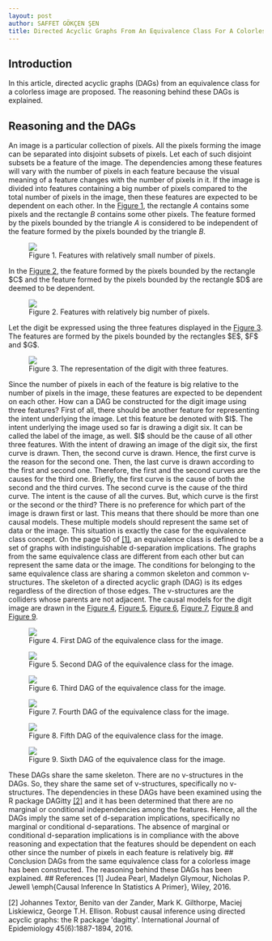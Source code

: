 ```yaml
---
layout: post
author: SAFFET GÖKÇEN ŞEN
title: Directed Acyclic Graphs From An Equivalence Class For A Colorless Image
---
```

## Introduction
In this article, directed acyclic graphs (DAGs) from an equivalence class for a colorless image are proposed. The reasoning behind these DAGs is explained.
## Reasoning and the DAGs
An image is a particular collection of pixels. All the pixels forming the image can be separated into disjoint subsets of pixels. Let each of such disjoint subsets be a feature of the image. The dependencies among these features will vary with the number of pixels in each feature because the visual meaning of a feature changes with the number of pixels in it. If the image is divided into features containing a big number of pixels compared to the total number of pixels in the image, then these features are expected to be dependent on each other. In the <a href="#indep_features" >Figure 1</a>, the rectangle $A$ contains some pixels and the rectangle $B$ contains some other pixels. The feature formed by the pixels bounded by the triangle $A$ is considered to be independent of the feature formed by the pixels bounded by the triangle $B$.
<figure id="indep_features">
   <img src="/assets/feature_dependence_indep.png" style="max-width: 300px;">
   <figcaption>Figure 1. Features with relatively small number of pixels.</figcaption>
</figure>
In the <a href="#dep_features" >Figure 2</a>, the feature formed by the pixels bounded by the rectangle $C$ and the feature formed by the pixels bounded by the rectangle $D$ are deemed to be dependent.
<figure id="dep_features">
   <img src="/assets/feature_dependence_dep.png" style="max-width: 300px;">
   <figcaption>Figure 2. Features with relatively big number of pixels.</figcaption>
</figure>
Let the digit be expressed using the three features displayed in the <a href="#dep_features" >Figure 3</a>. The features are formed by the pixels bounded by the rectangles $E$, $F$ and $G$.
<figure id="three_feature_rep">
   <img src="/assets/three_feature_rep.png" style="max-width: 300px;">
   <figcaption>Figure 3. The representation of the digit with three features.</figcaption>
</figure>
Since the number of pixels in each of the feature is big relative to the number of pixels in the image, these features are expected to be dependent on each other. How can a DAG be constructed for the digit image using three features? First of all, there should be another feature for representing the intent underlying the image. Let this feature be denoted with $I$. The intent underlying the image used so far is drawing a digit six. It can be called the label of the image, as well. $I$ should be the cause of all other three features. With the intent of drawing an image of the digit six, the first curve is drawn. Then, the second curve is drawn. Hence, the first curve is the reason for the second one. Then, the last curve is drawn according to the first and second one. Therefore, the first and the second curves are the causes for the third one. Briefly, the first curve is the cause of both the second and the third curves. The second curve is the cause of the third curve. The intent is the cause of all the curves. But, which curve is the first or the second or the third? There is no preference for which part of the image is drawn first or last. This means that there should be more than one causal models. These multiple models should represent the same set of data or the image. This situation is exactly the case for the equivalence class concept. On the page 50 of <a href="#Pearl" >[1]</a>, an equivalence class is defined to be a set of graphs with indistinguishable d-separation implications. The graphs from the same equivalence class are different from each other but can represent the same data or the image. The conditions for belonging to the same equivalence class are sharing a common skeleton and common v-structures. The skeleton of a directed acyclic graph (DAG) is its edges regardless of the direction of those edges. The v-structures are the colliders whose parents are not adjacent. The causal models for the digit image are drawn in the <a href="#first_dag" >Figure 4</a>, <a href="#second_dag" >Figure 5</a>, <a href="#third_dag" >Figure 6</a>, <a href="#fourth_dag" >Figure 7</a>, <a href="#fifth_dag" >Figure 8</a> and  <a href="#sixth_dag" >Figure 9</a>.
<figure id="first_dag">
   <img src="/assets/image_dags_1.png" style="max-width: 300px;">
   <figcaption>Figure 4. First DAG of the equivalence class for the image.</figcaption>
</figure>
<figure id="second_dag">
   <img src="/assets/image_dags_2.png" style="max-width: 300px;">
   <figcaption>Figure 5. Second DAG of the equivalence class for the image.</figcaption>
</figure>
<figure id="third_dag">
   <img src="/assets/image_dags_3.png" style="max-width: 300px;">
   <figcaption>Figure 6. Third DAG of the equivalence class for the image.</figcaption>
</figure>
<figure id="fourth_dag">
   <img src="/assets/image_dags_4.png" style="max-width: 300px;">
   <figcaption>Figure 7. Fourth DAG of the equivalence class for the image.</figcaption>
</figure>
<figure id="fifth_dag">
   <img src="/assets/image_dags_5.png" style="max-width: 300px;">
   <figcaption>Figure 8. Fifth DAG of the equivalence class for the image.</figcaption>
</figure>
<figure id="sixth_dag">
   <img src="/assets/image_dags_6.png" style="max-width: 300px;">
   <figcaption>Figure 9. Sixth DAG of the equivalence class for the image.</figcaption>
</figure>
These DAGs share the same skeleton. There are no v-structures in the DAGs. So, they share the same set of v-structures, specifically no v-structures. The dependencies in these DAGs have been examined using the R package DAGitty <a href="#DAGitty" >[2]</a> and it has been determined that there are no marginal or conditional independencies among the features. Hence, all the DAGs imply the same set of d-separation implications, specifically no marginal or conditional d-separations. The absence of marginal or conditional d-separation implications is in compliance with the above reasoning and expectation that the features should be dependent on each other since the number of pixels in each feature is relatively big.
## Conclusion
DAGs from the same equivalence class for a colorless image has been constructed. The reasoning behind these DAGs has been explained.
## References
<span id="Pearl">[1] Judea Pearl, Madelyn Glymour, Nicholas P. Jewell \emph{Causal Inference In Statistics A Primer}, Wiley, 2016.</span>

<span id="DAGitty">[2] Johannes Textor, Benito van der Zander, Mark K. Gilthorpe, Maciej Liskiewicz, George T.H. Ellison. Robust causal inference using directed acyclic graphs: the R package 'dagitty'. International Journal of Epidemiology 45(6):1887-1894, 2016.</span>